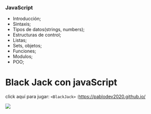 ### JavaScript

- Introducción;
- Sintaxis;
- Tipos de datos(strings, numbers);
- Estructuras de control;
- Listas;
- Sets, objetos;
- Funciones;
- Modulos;
- POO;

# Black Jack con javaScript
click aquí para jugar: 
`<BlackJack>` :https://pablodev2020.github.io/

![](https://raw.githubusercontent.com/Pablo-Meza/CursoJS-OpenBootCamp/master/imagenes/BlackJ.png)  
